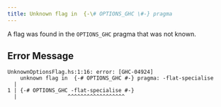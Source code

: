 ```yaml
---
title: Unknown flag in  {-\# OPTIONS_GHC \#-} pragma
---
```


A flag was found in the `OPTIONS_GHC` pragma that was not known.

## Error Message
```
UnknownOptionsFlag.hs:1:16: error: [GHC-04924]
    unknown flag in  {-# OPTIONS_GHC #-} pragma: -flat-specialise
  |
1 | {-# OPTIONS_GHC -flat-specialise #-}
  |                ^^^^^^^^^^^^^^^^^^
```
